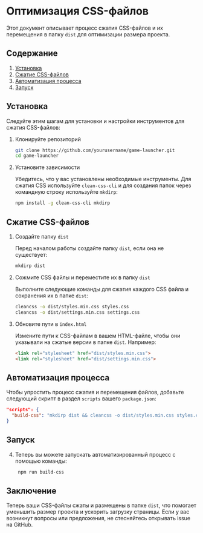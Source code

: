 # Оптимизация CSS-файлов

Этот документ описывает процесс сжатия CSS-файлов и их перемещения в папку `dist` для оптимизации размера проекта.

## Содержание

1. [Установка](#установка)
2. [Сжатие CSS-файлов](#сжатие-css-файлов)
3. [Автоматизация процесса](#автоматизация-процесса)
4. [Запуск](#Запуск)

## Установка

Следуйте этим шагам для установки и настройки инструментов для сжатия CSS-файлов:

1. Клонируйте репозиторий

    ```bash
    git clone https://github.com/yourusername/game-launcher.git
    cd game-launcher
    ```

2. Установите зависимости

    Убедитесь, что у вас установлены необходимые инструменты. Для сжатия CSS используйте `clean-css-cli` и для создания папок через командную строку используйте `mkdirp`:

    ```bash
    npm install -g clean-css-cli mkdirp
    ```

## Сжатие CSS-файлов

1. Создайте папку `dist`

    Перед началом работы создайте папку `dist`, если она не существует:

    ```bash
    mkdirp dist
    ```

2. Сожмите CSS файлы и переместите их в папку `dist`

    Выполните следующие команды для сжатия каждого CSS файла и сохранения их в папке `dist`:

    ```bash
    cleancss -o dist/styles.min.css styles.css
    cleancss -o dist/settings.min.css settings.css
    ```

3. Обновите пути в `index.html`

    Измените пути к CSS-файлам в вашем HTML-файле, чтобы они указывали на сжатые версии в папке `dist`. Например:

    ```html
    <link rel="stylesheet" href="dist/styles.min.css">
    <link rel="stylesheet" href="dist/settings.min.css">
    ```

## Автоматизация процесса

Чтобы упростить процесс сжатия и перемещения файлов, добавьте следующий скрипт в раздел `scripts` вашего `package.json`:

```json
"scripts": {
  "build-css": "mkdirp dist && cleancss -o dist/styles.min.css styles.css && cleancss -o dist/settings.min.css settings.css"
}
```
## Запуск

4. Теперь вы можете запускать автоматизированный процесс с помощью команды:

   ```bash
    npm run build-css
   ```
## Заключение
Теперь ваши CSS-файлы сжаты и размещены в папке `dist`, что помогает уменьшить размер проекта и ускорить загрузку страницы. Если у вас возникнут вопросы или предложения, не стесняйтесь открывать issue на GitHub.   

